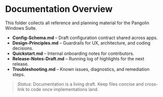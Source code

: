 # Documentation Overview

This folder collects all reference and planning material for the Pangolin Windows Suite.

- **Config-Schema.md** – Draft configuration contract shared across apps.
- **Design-Principles.md** – Guardrails for UX, architecture, and coding decisions.
- **Quickstart.md** – Internal onboarding notes for contributors.
- **Release-Notes-Draft.md** – Running log of highlights for the next release.
- **Troubleshooting.md** – Known issues, diagnostics, and remediation steps.

> _Status_: Documentation is a living draft. Keep files concise and cross-link to code once implementations land.
